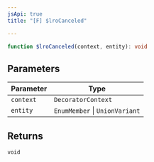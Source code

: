 ```yaml
---
jsApi: true
title: "[F] $lroCanceled"

---
```

```ts
function $lroCanceled(context, entity): void
```

## Parameters

| Parameter | Type |
| ------ | ------ |
| `context` | `DecoratorContext` |
| `entity` | `EnumMember` \| `UnionVariant` |

## Returns

`void`
